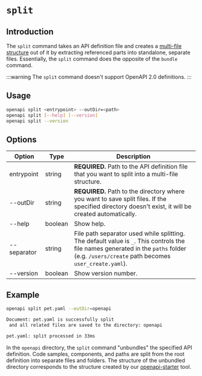 # `split`

## Introduction

The `split` command takes an API definition file and creates a [multi-file structure](../../resources/multi-file-definitions.md) out of it by extracting referenced parts into standalone, separate files. Essentially, the `split` command does the opposite of the `bundle` command.

:::warning
The `split` command doesn't support OpenAPI 2.0 definitions.
:::

## Usage

```bash
openapi split <entrypoint> --outDir=<path>
openapi split [--help] [--version]
openapi split --version
```

## Options

Option | Type | Description
-- | -- | --
entrypoint | string | **REQUIRED.** Path to the API definition file that you want to split into a multi-file structure.
--outDir | string | **REQUIRED.** Path to the directory where you want to save split files. If the specified directory doesn't exist, it will be created automatically.
--help | boolean | Show help.
--separator | string | File path separator used while splitting. The default value is `_`. This controls the file names generated in the `paths` folder (e.g. `/users/create` path becomes `user_create.yaml`).
--version | boolean | Show version number.

## Example

```bash Command
openapi split pet.yaml --outDir=openapi
```

```bash Output
Document: pet.yaml is successfully split
 and all related files are saved to the directory: openapi

pet.yaml: split processed in 33ms
```

In the `openapi` directory, the `split` command "unbundles" the specified API definition. Code samples, components, and paths are split from the root definition into separate files and folders. The structure of the unbundled directory corresponds to the structure created by our [openapi-starter](https://github.com/Redocly/openapi-starter) tool.
